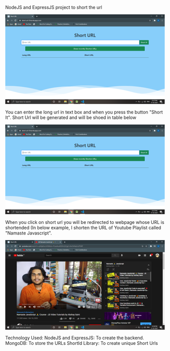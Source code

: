 NodeJS and ExpressJS project to short the url

![short-url application](https://github.com/DarshanMamtani/short-url/blob/main/images/Screenshot%20(255).png)

You can enter the long url in text box and when you press the button "Short It". Short Url will be generated and will be shoed in table below

![short-url demo](https://github.com/DarshanMamtani/short-url/blob/main/images/Screenshot%20(255).png)

When you click on short url you will be redirected to webpage whose URL is shortended
(In below example, I shorten the URL of Youtube Playlist called "Namaste Javascript".

![short-url redirection](https://github.com/DarshanMamtani/short-url/blob/main/images/Screenshot%20(258).png)

Technology Used:
NodeJS and ExpressJS: To create the backend.
MongoDB: To store the URLs
ShortId Library: To create unique Short Urls
